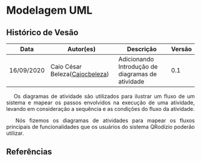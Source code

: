 # Modelagem UML

## Histórico de Vesão

<table>
  <thead>
    <tr>
      <th>Data</th>
      <th>Autor(es)</th>   
      <th>Descrição</th>
      <th>Versão</th>  
    </tr>
  </thead>
  <tbody>
    <tr>
      <td>16/09/2020</td>
      <td>Caio César Beleza(<a target="blank" href="https://github.com/Caiocbeleza">Caiocbeleza</a>)</td>
      <td>Adicionando Introdução de diagramas de atividade</td>
      <td>
     0.1   
      </td>
    </tr>
  </tbody>
</table>


<p align="justify">&emsp;
Os diagramas de atividade são utilizados para ilustrar um fluxo de um sistema e mapear os passos envolvidos na execução de uma atividade, levando em consideração a sequência e as condições do fluxo da atividade.
</p>
<p align="justify">&emsp;
Nós fizemos os diagramas de atividades para mapear os fluxos principais de funcionalidades que os usuários do sistema QRodízio poderão utilizar. 
</p>


## Referências
